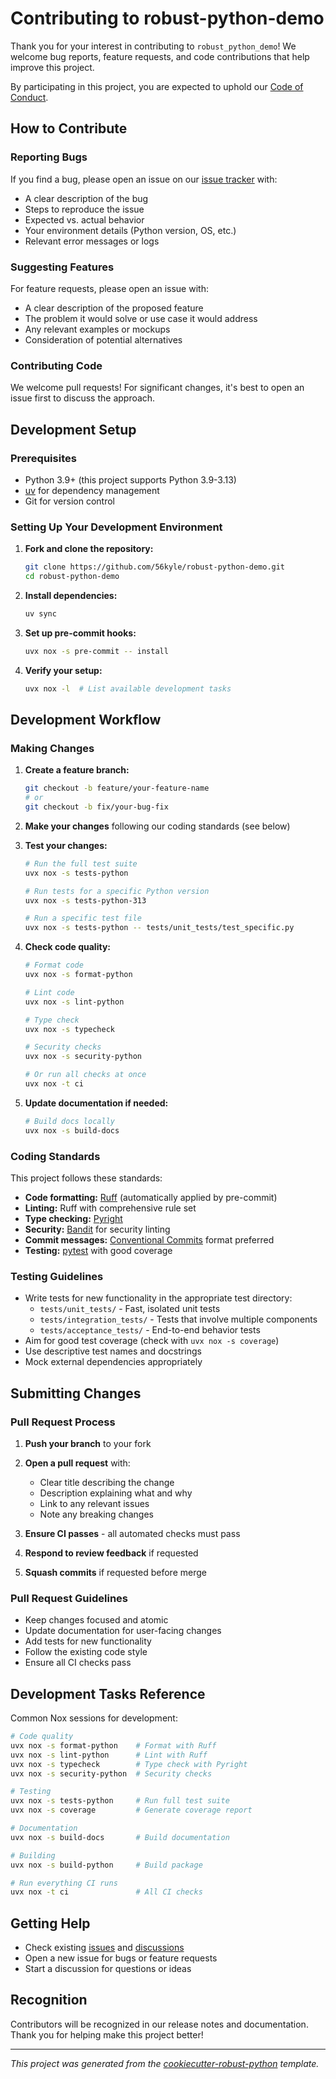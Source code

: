 # Contributing to robust-python-demo

Thank you for your interest in contributing to `robust_python_demo`! We welcome bug reports, feature requests, and code contributions that help improve this project.

By participating in this project, you are expected to uphold our [Code of Conduct][code-of-conduct].

## How to Contribute

### Reporting Bugs

If you find a bug, please open an issue on our [issue tracker][issues] with:

- A clear description of the bug
- Steps to reproduce the issue
- Expected vs. actual behavior
- Your environment details (Python version, OS, etc.)
- Relevant error messages or logs

### Suggesting Features

For feature requests, please open an issue with:

- A clear description of the proposed feature
- The problem it would solve or use case it would address
- Any relevant examples or mockups
- Consideration of potential alternatives

### Contributing Code

We welcome pull requests! For significant changes, it's best to open an issue first to discuss the approach.

## Development Setup

### Prerequisites

- Python 3.9+ (this project supports Python 3.9-3.13)
- [uv][uv-documentation] for dependency management
- Git for version control

### Setting Up Your Development Environment

1. **Fork and clone the repository:**
   ```bash
   git clone https://github.com/56kyle/robust-python-demo.git
   cd robust-python-demo
   ```

2. **Install dependencies:**
   ```bash
   uv sync
   ```

3. **Set up pre-commit hooks:**
   ```bash
   uvx nox -s pre-commit -- install
   ```

4. **Verify your setup:**
   ```bash
   uvx nox -l  # List available development tasks
   ```

## Development Workflow

### Making Changes

1. **Create a feature branch:**
   ```bash
   git checkout -b feature/your-feature-name
   # or
   git checkout -b fix/your-bug-fix
   ```

2. **Make your changes** following our coding standards (see below)

3. **Test your changes:**
   ```bash
   # Run the full test suite
   uvx nox -s tests-python

   # Run tests for a specific Python version
   uvx nox -s tests-python-313

   # Run a specific test file
   uvx nox -s tests-python -- tests/unit_tests/test_specific.py
   ```

4. **Check code quality:**
   ```bash
   # Format code
   uvx nox -s format-python

   # Lint code
   uvx nox -s lint-python

   # Type check
   uvx nox -s typecheck

   # Security checks
   uvx nox -s security-python

   # Or run all checks at once
   uvx nox -t ci
   ```

5. **Update documentation if needed:**
   ```bash
   # Build docs locally
   uvx nox -s build-docs
   ```

### Coding Standards

This project follows these standards:

- **Code formatting:** [Ruff][ruff-documentation] (automatically applied by pre-commit)
- **Linting:** Ruff with comprehensive rule set
- **Type checking:** [Pyright][pyright-documentation]
- **Security:** [Bandit][bandit-documentation] for security linting
- **Commit messages:** [Conventional Commits][conventional-commits] format preferred
- **Testing:** [pytest][pytest-documentation] with good coverage

### Testing Guidelines

- Write tests for new functionality in the appropriate test directory:
  - `tests/unit_tests/` - Fast, isolated unit tests
  - `tests/integration_tests/` - Tests that involve multiple components
  - `tests/acceptance_tests/` - End-to-end behavior tests
- Aim for good test coverage (check with `uvx nox -s coverage`)
- Use descriptive test names and docstrings
- Mock external dependencies appropriately

## Submitting Changes

### Pull Request Process

1. **Push your branch** to your fork
2. **Open a pull request** with:
   - Clear title describing the change
   - Description explaining what and why
   - Link to any relevant issues
   - Note any breaking changes

3. **Ensure CI passes** - all automated checks must pass
4. **Respond to review feedback** if requested
5. **Squash commits** if requested before merge

### Pull Request Guidelines

- Keep changes focused and atomic
- Update documentation for user-facing changes
- Add tests for new functionality
- Follow the existing code style
- Ensure all CI checks pass

## Development Tasks Reference

Common Nox sessions for development:

```bash
# Code quality
uvx nox -s format-python    # Format with Ruff
uvx nox -s lint-python      # Lint with Ruff
uvx nox -s typecheck        # Type check with Pyright
uvx nox -s security-python  # Security checks

# Testing
uvx nox -s tests-python     # Run full test suite
uvx nox -s coverage         # Generate coverage report

# Documentation
uvx nox -s build-docs       # Build documentation

# Building
uvx nox -s build-python     # Build package

# Run everything CI runs
uvx nox -t ci               # All CI checks
```

## Getting Help

- Check existing [issues][issues] and [discussions][discussions]
- Open a new issue for bugs or feature requests
- Start a discussion for questions or ideas

## Recognition

Contributors will be recognized in our release notes and documentation. Thank you for helping make this project better!

---

*This project was generated from the [cookiecutter-robust-python][cookiecutter-robust-python] template.*

<!-- Reference Links -->
[code-of-conduct]: CODE_OF_CONDUCT.md
[issues]: https://github.com/56kyle/robust-python-demo/issues
[discussions]: https://github.com/56kyle/robust-python-demo/discussions
[uv-documentation]: https://docs.astral.sh/uv/
[ruff-documentation]: https://docs.astral.sh/ruff/
[pyright-documentation]: https://github.com/microsoft/pyright
[bandit-documentation]: https://bandit.readthedocs.io/
[conventional-commits]: https://www.conventionalcommits.org/
[pytest-documentation]: https://docs.pytest.org/
[cookiecutter-robust-python]: https://github.com/56kyle/cookiecutter-robust-python
